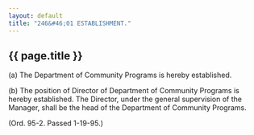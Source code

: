 ```yaml
---
layout: default 
title: "246&#46;01 ESTABLISHMENT."
---
```


{{ page.title }}
----------------

​(a) The Department of Community Programs is hereby established.

​(b) The position of Director of Department of Community Programs is
hereby established. The Director, under the general supervision of the
Manager, shall be the head of the Department of Community Programs.

(Ord. 95-2. Passed 1-19-95.)
